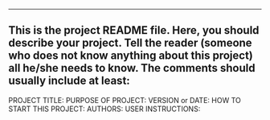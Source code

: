 ------------------------------------------------------------------------
This is the project README file. Here, you should describe your project.
Tell the reader (someone who does not know anything about this project)
all he/she needs to know. The comments should usually include at least:
------------------------------------------------------------------------
	
PROJECT TITLE:
PURPOSE OF PROJECT:
VERSION or DATE:
HOW TO START THIS PROJECT:
AUTHORS:
USER INSTRUCTIONS:
